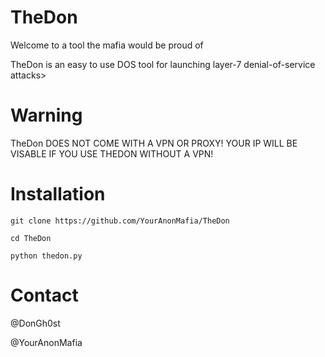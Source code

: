 # TheDon

Welcome to a tool the mafia would be proud of

TheDon is an easy to use DOS tool for launching layer-7 denial-of-service attacks>

# Warning 

TheDon DOES NOT COME WITH A VPN OR PROXY! YOUR IP WILL BE VISABLE IF YOU USE THEDON WITHOUT A VPN!

# Installation 

``git clone https://github.com/YourAnonMafia/TheDon``

``cd TheDon``

``python thedon.py``

# Contact 

@DonGh0st

@YourAnonMafia


